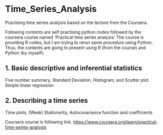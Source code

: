 # Time_Series_Analysis
Practising time series analysis based on the lecture from the Coursera.

Following contents are self practising python codes followed by the coursera course named 'Practical time series analysis'
The course is providing R codes, but I am trying to rerun same procedure using Python.
Thus, the contents are going to present using R (from the course) and Python (by myself).

## 1. Basic descriptive and inferential statistics

Five number summary, Standard Deviation, Histogram, and Scatter plot.
Simple linear regression

## 2. Describing a time series

Time plots, (Weak) Stationarity, Autocovariance function and coefficients


Coursera course is following link.
https://www.coursera.org/learn/practical-time-series-analysis